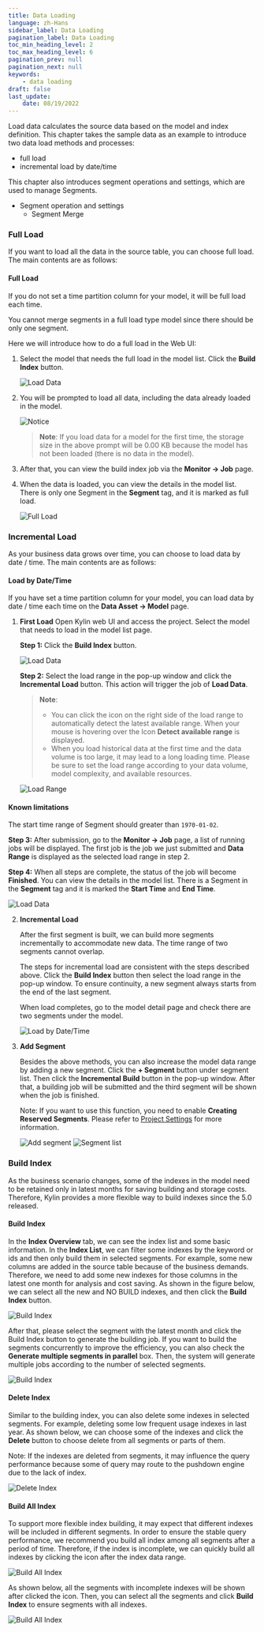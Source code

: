 ```yaml
---
title: Data Loading
language: zh-Hans
sidebar_label: Data Loading
pagination_label: Data Loading
toc_min_heading_level: 2
toc_max_heading_level: 6
pagination_prev: null
pagination_next: null
keywords:
    - data loading
draft: false
last_update:
    date: 08/19/2022
---
```


Load data calculates the source data based on the model and index definition. This chapter takes the sample data as an example to introduce two data load methods and processes:

- full load
- incremental load by date/time

This chapter also introduces segment operations and settings, which are used to manage Segments.

- Segment operation and settings
    - Segment Merge

### Full Load
If you want to load all the data in the source table, you can choose full load. The main contents are as follows:

#### <span id="expert">Full Load</span>

If you do not set a time partition column for your model, it will be full load each time.

You cannot merge segments in a full load type model since there should be only one segment.

Here we will introduce how to do a full load in the Web UI:

1. Select the model that needs the full load in the model list. Click the **Build Index** button.

   ![Load Data](images/data_loading/full_load/load_data.png)

2. You will be prompted to load all data, including the data already loaded in the model.

   ![Notice](images/data_loading/full_load/notice.png)

   > **Note**: If you load data for a model for the first time, the storage size in the above prompt will be 0.00 KB because the model has not been loaded (there is no data in the model).

3. After that, you can view the build index job via the **Monitor -> Job** page.

4. When the data is loaded, you can view the details in the model list. There is only one Segment in the **Segment** tag, and it is marked as full load.

   ![Full Load](images/data_loading/full_load/full_load.png)


### Incremental Load

As your business data grows over time, you can choose to load data by date / time. The main contents are as follows:

#### <span id="expert">Load by Date/Time</span>

If you have set a time partition column for your model, you can load data by date / time each time on the **Data Asset -> Model** page.

1. **First Load**
   Open Kylin web UI and access the project. Select the model that needs to load in the model list page.

   **Step 1:** Click the **Build Index** button.

   ![Load Data](images/data_loading/load_by_date/load_data.png)

   **Step 2:**  Select the load range in the pop-up window and click the **Incremental Load** button. This action will trigger the job of **Load Data**.

   >  **Note**:
   >
   > - You can click the icon on the right side of the load range to automatically detect the latest available range. When your mouse is hovering over the Icon **Detect available range** is displayed.
   > - When you load historical data at the first time and the data volume is too large, it may lead to a long loading time. Please be sure to set the load range according to your data volume, model complexity, and available resources.

   ![Load Range](images/data_loading/load_by_date/notice_2.png)



#### Known limitations
The start time range of Segment should greater than `1970-01-02`.


**Step 3:** After submission, go to the **Monitor -> Job** page, a list of running jobs will be displayed. The first job is the job we just submitted and **Data Range** is displayed as the selected load range in step 2.

**Step 4:** When all steps are complete, the status of the job will become **Finished**. You can view the details in the model list. There is a Segment in the **Segment** tag and it is marked the **Start Time** and **End Time**.

![Load Data](images/data_loading/load_by_date/load_ok.png)

2. **Incremental Load**

   After the first segment is built, we can build more segments incrementally to accommodate new data. The time range of two segments cannot overlap.

   The steps for incremental load are consistent with the steps described above. Click the **Build Index** button then select the load range in the pop-up window. To ensure continuity, a new segment always starts from the end of the last segment.

   When load completes, go to the model detail page and check there are two segments under the model.

   ![Load by Date/Time](images/data_loading/load_by_date/load_twice.png)

3. **Add Segment**

   Besides the above methods, you can also increase the model data range by adding a new segment. Click the **+ Segment** button under segment list. Then click the **Incremental Build** button in the pop-up window. After that, a building job will be submitted and the third segment will be shown when the job is finished.

   Note: If you want to use this function, you need to enable **Creating Reserved Segments**. Please refer to [Project Settings](../../operations/project-managing/project_settings.md) for more information.

   ![Add segment](images/data_loading/load_by_date/add_segment.png)
   ![Segment list](images/data_loading/load_by_date/model_list_3.png)



### Build Index

As the business scenario changes, some of the indexes in the model need to be retained only in latest months for saving building and storage costs. Therefore, Kylin provides a more flexible way to build indexes since the 5.0 released.


#### Build Index

In the **Index Overview** tab, we can see the index list and some basic information. In the **Index List**, we can filter some indexes by the keyword or ids and then only build them in selected segments. For example, some new columns are added in the source table because of the business demands. Therefore, we need to add some new indexes for those columns in the latest one month for analysis and cost saving. As shown in the figure below, we can select all the new and NO BUILD indexes, and then click the **Build Index** button.

![Build Index](images/data_loading/load_by_date/build_index.png)

After that, please select the segment with the latest month and click the Build Index button to generate the building job. If you want to build the segments concurrently to improve the efficiency, you can also check the **Generate multiple segments in parallel** box. Then, the system will generate multiple jobs according to the number of selected segments.

![Build Index](images/data_loading/load_by_date/build_index_by_segment.png)

#### Delete Index

Similar to the building index, you can also delete some indexes in selected segments. For example, deleting some low frequent usage indexes in last year. As shown below, we can choose some of the indexes and click the **Delete** button to choose delete from all segments or parts of them.

Note: If the indexes are deleted from segments, it may influence the query performance because some of query may route to the pushdown engine due to the lack of index.

![Delete Index](images/data_loading/load_by_date/delete_index.png)

#### Build All Index

To support more flexible index building, it may expect that different indexes will be included in different segments. In order to ensure the stable query performance, we recommend you build all index among all segments after a period of time. Therefore, if the index is incomplete, we can quickly build all indexes by clicking the icon after the index data range.

![Build All Index](images/data_loading/load_by_date/build_all_index.png)

As shown below, all the segments with incomplete indexes will be shown after clicked the icon. Then, you can select all the segments and click **Build Index** to ensure segments with all indexes.

![Build All Index](images/data_loading/load_by_date/build_all_index2.png)

